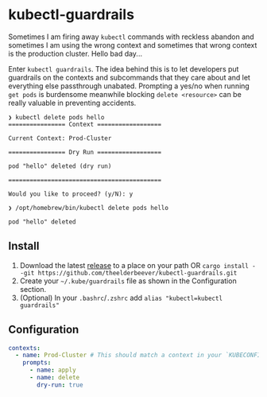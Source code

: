 # kubectl-guardrails

Sometimes I am firing away `kubectl` commands with reckless abandon and sometimes I am using the wrong context and sometimes that wrong context is the production cluster. Hello bad day...

Enter `kubectl guardrails`. The idea behind this is to let developers put guardrails on the contexts and subcommands that they care about and let everything else passthrough unabated. Prompting a yes/no when running `get pods` is burdensome meanwhile blocking `delete <resource>` can be really valuable in preventing accidents.

```console
❯ kubectl delete pods hello
================ Context ==================

Current Context: Prod-Cluster

================ Dry Run ==================

pod "hello" deleted (dry run)

===========================================

Would you like to proceed? (y/N): y

❯ /opt/homebrew/bin/kubectl delete pods hello

pod "hello" deleted
```


## Install

1. Download the latest [release](https://github.com/theelderbeever/kubectl-guardrails/releases) to a place on your path OR `cargo install --git https://github.com/theelderbeever/kubectl-guardrails.git`
2. Create your `~/.kube/guardrails` file as shown in the Configuration section.
3. (Optional) In your `.bashrc`/`.zshrc` add `alias "kubectl=kubectl guardrails"`

## Configuration

```yaml
contexts:
  - name: Prod-Cluster # This should match a context in your `KUBECONFIG` file
    prompts:
      - name: apply
      - name: delete
        dry-run: true
``````